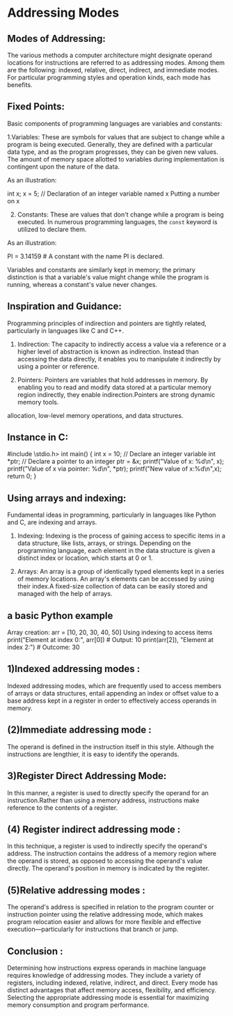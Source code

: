 # Addressing Modes 

## Modes of Addressing:

 The various methods a computer architecture might designate operand locations for instructions are referred to as addressing modes. 
Among them are the following: indexed, relative, direct, indirect, and immediate modes. For particular programming styles and operation kinds, each mode has benefits.

## Fixed Points:
  Basic components of programming languages are variables and constants:

1.Variables:
       These are symbols for values that are subject to change while a program is being executed. 
Generally, they are defined with a particular data type, and as the program progresses, they can be given new values.
The amount of memory space allotted to variables during implementation is contingent upon the nature of the data.

As an illustration:
   
   int x; x = 5; // Declaration of an integer variable named x Putting a number on x

2. Constants: These are values that don't change while a program is being executed. 
In numerous programming languages, the `const` keyword is utilized to declare them.

As an illustration:
   
   PI = 3.14159 # A constant with the name PI is declared.
   
Variables and constants are similarly kept in memory; 
the primary distinction is that a variable's value might change while the program is running, whereas a constant's value never changes.

## Inspiration and Guidance:

  Programming principles of indirection and pointers are tightly related, particularly in languages like C and C++. 

1. Indirection: 
      The capacity to indirectly access a value via a reference or a higher level of abstraction is known as indirection.
Instead than accessing the data directly, it enables you to manipulate it indirectly by using a pointer or reference.

2. Pointers:
     Pointers are variables that hold addresses in memory. By enabling you to read and modify data stored at a particular memory region indirectly,
they enable indirection.Pointers are strong dynamic memory tools.

allocation, low-level memory operations, and data structures.

## Instance in C:

#include \stdio.h> int main() { int x = 10; // Declare an integer variable int *ptr; 
// Declare a pointer to an integer ptr = &x; printf("Value of x: %d\n", x); printf("Value of x via pointer: %d\n", *ptr); 
printf("New value of x:%d\n",x); 
return 0; 
}

## Using arrays and indexing:

   Fundamental ideas in programming, particularly in languages like Python and C, are indexing and arrays.

1. Indexing: Indexing is the process of gaining access to specific items in a data structure, like lists, arrays, or strings. Depending on the programming language, each element in the data structure is given a distinct index or location, which starts at 0 or 1.

2. Arrays: An array is a group of identically typed elements kept in a series of memory locations. An array's elements can be accessed by using their index.A fixed-size collection of data can be easily stored and managed with the help of arrays.

 ## a basic Python example

Array creation: arr = [10, 20, 30, 40, 50]
Using indexing to access items print("Element at index 0:", arr[0])  # Output: 10 print(arr[2]), "Element at index 2:")  # Outcome: 30

## 1)Indexed addressing modes :

  Indexed addressing modes, which are frequently used to access members of arrays or data structures,
entail appending an index or offset value to a base address kept in a register in order to effectively access operands in memory.


## (2)Immediate addressing mode :

  The operand is defined in the instruction itself in this style. Although the instructions are lengthier, it is easy to identify the operands.
       

## 3)Register Direct Addressing Mode:

   In this manner, a register is used to directly specify the operand for an instruction.Rather than using a memory address, instructions make reference to the contents of a register.



## (4) Register  indirect addressing mode :

   ln this technique, a register is used to indirectly specify the operand's address.
The instruction contains the address of a memory region where the operand is stored, as opposed to accessing the operand's value directly.
The operand's position in memory is indicated by the register.



## (5)Relative addressing modes :

  The operand's address is specified in relation to the program counter or instruction pointer using the relative addressing mode, which makes program relocation easier and allows for more flexible and effective execution—particularly for instructions that branch or jump.

## Conclusion :
  
   Determining how instructions express operands in machine language requires knowledge of addressing modes. They include a variety of registers, including indexed, relative, indirect, and direct. 
   Every mode has distinct advantages that affect memory access, flexibility, and efficiency. Selecting the appropriate addressing mode is essential for maximizing memory consumption and program performance.

